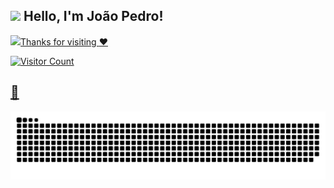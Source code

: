 ## <img src="https://raw.githubusercontent.com/alexnaiman/alexnaiman/master/resources/welcomeglitch.gif" width="50px" /> Hello, I'm João Pedro!

<div>
  <a href="https://github.com/jpedroreiss">
  <img height="180em" src="https://github-readme-stats.vercel.app/api?username=jpedroreiss&show_icons=true&theme=tokyonight&include_all_commits=true&count_private=true" style="max-width:100%;/>
  <img height="180em" src="https://github-readme-stats.vercel.app/api/top-langs/?username=jpedroreiss&layout=compact&langs_count=5&theme=tokyonight"  style="max-width:100%;/>
</div>
 
 ## Thanks for visiting :heart:
   ![Visitor Count](https://profile-counter.glitch.me/{jpedroreiss}/count.svg) 
  
##  :snake: 
 <img src="https://raw.githubusercontent.com/Platane/snk/output/github-contribution-grid-snake.svg"/>  



